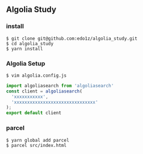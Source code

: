 ## Algolia Study

### install

```
$ git clone git@github.com:edo1z/algolia_study.git
$ cd algolia_study
$ yarn install
```

### Algolia Setup

```
$ vim algolia.config.js
```

```algolia.config.js
import algoliasearch from 'algoliasearch'
const client = algoliasearch(
  'xxxxxxxxxxx',
  'xxxxxxxxxxxxxxxxxxxxxxxxxxxxxxx'
);
export default client
```

### parcel

```
$ yarn global add parcel
$ parcel src/index.html
```
